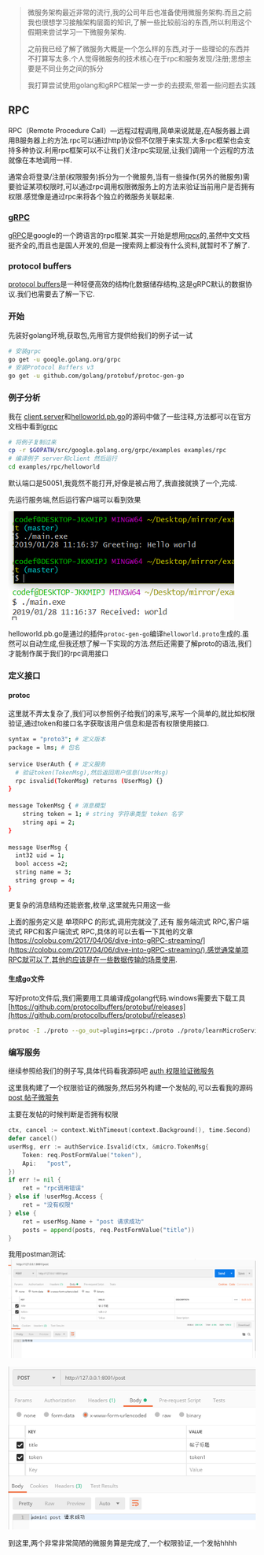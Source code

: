 > 微服务架构最近非常的流行,我的公司年后也准备使用微服务架构.而且之前我也很想学习接触架构层面的知识,了解一些比较前沿的东西,所以利用这个假期来尝试学习一下微服务架构.
>
> 之前我已经了解了微服务大概是一个怎么样的东西,对于一些理论的东西并不打算写太多.个人觉得微服务的技术核心在于rpc和服务发现/注册;思想主要是不同业务之间的拆分
> 
> 我打算尝试使用golang和gRPC框架一步一步的去摸索,带着一些问题去实践

## RPC
RPC（Remote Procedure Call）—远程过程调用,简单来说就是,在A服务器上调用B服务器上的方法.rpc可以通过http协议但不仅限于来实现.大多rpc框架也会支持多种协议.利用rpc框架可以不让我们关注rpc实现层,让我们调用一个远程的方法就像在本地调用一样.

通常会将登录/注册(权限服务)拆分为一个微服务,当有一些操作(另外的微服务)需要验证某项权限时,可以通过rpc调用权限微服务上的方法来验证当前用户是否拥有权限.感觉像是通过rpc来将各个独立的微服务关联起来.

### [gRPC](https://grpc.io/about/)
[gRPC](https://grpc.io/about/)是google的一个跨语言的rpc框架.其实一开始是想用[rpcx](http://rpcx.site/)的,虽然中文文档挺齐全的,而且也是国人开发的,但是一搜索网上都没有什么资料,就暂时不了解了.

### protocol buffers
[protocol buffers](https://developers.google.com/protocol-buffers/docs/proto3)是一种轻便高效的结构化数据储存结构,这是gRPC默认的数据协议.我们也需要去了解一下它.

### 开始
先装好golang环境,获取包,先用官方提供给我们的例子试一试
```sh
# 安装grpc
go get -u google.golang.org/grpc
# 安装Protocol Buffers v3
go get -u github.com/golang/protobuf/protoc-gen-go
```

### 例子分析
我在 [client](../examples/rpc/helloworld/greeter_client/main.go),[server](../examples/rpc/helloworld/greeter_server/main.go)和[helloworld.pb.go](..examples/rpc/helloworld/helloworld/helloworld.pb.go)的源码中做了一些注释,方法都可以在官方文档中看到[grpc](https://godoc.org/google.golang.org/grpc)
```sh
# 将例子复制过来
cp -r $GOPATH/src/google.golang.org/grpc/examples examples/rpc
# 编译例子 server和client 然后运行
cd examples/rpc/helloworld
```
默认端口是50051,我竟然不能打开,好像是被占用了,我直接就换了一个,完成.

先运行服务端,然后运行客户端可以看到效果

![](img/rpc_c_s.png)

helloworld.pb.go是通过的插件```protoc-gen-go```编译```helloworld.proto```生成的.虽然可以自动生成,但我还想了解一下实现的方法.然后还需要了解proto的语法,我们才能制作属于我们的rpc调用接口

### 定义接口

#### protoc
这里就不弄太复杂了,我们可以参照例子给我们的来写,来写一个简单的,就比如权限验证,通过token和接口名字获取该用户信息和是否有权限使用接口.
```sh
syntax = "proto3"; # 定义版本
package = lms; # 包名

service UserAuth { # 定义服务
  # 验证token(TokenMsg),然后返回用户信息(UserMsg)
  rpc isvalid(TokenMsg) returns (UserMsg) {}
}

message TokenMsg { # 消息模型
    string token = 1; # string 字符串类型 token 名字
    string api = 2;
}

message UserMsg {
  int32 uid = 1;
  bool access =2;
  string name = 3;
  string group = 4;
}
```
更复杂的消息结构还能嵌套,枚举,这里就先只用这一些

上面的服务定义是 单项RPC 的形式,调用完就没了,还有 服务端流式 RPC,客户端流式 RPC和客户端流式 RPC,具体的可以去看一下其他的文章[https://colobu.com/2017/04/06/dive-into-gRPC-streaming/](https://colobu.com/2017/04/06/dive-into-gRPC-streaming/),感觉通常单项RPC就可以了,其他的应该是在一些数据传输的场景使用.

#### 生成go文件
写好proto文件后,我们需要用工具编译成golang代码.windows需要去下载工具[https://github.com/protocolbuffers/protobuf/releases](https://github.com/protocolbuffers/protobuf/releases)
```sh
protoc -I ./proto --go_out=plugins=grpc:./proto ./proto/learnMicroService.proto
```

### 编写服务
继续参照给我们的例子写,具体代码看我源码吧 [auth 权限验证微服务](../auth/main.go)

这里我构建了一个权限验证的微服务,然后另外构建一个发帖的,可以去看我的源码 [post 帖子微服务](../post/main.go)

主要在发帖的时候判断是否拥有权限

```go
ctx, cancel := context.WithTimeout(context.Background(), time.Second)
defer cancel()
userMsg, err := authService.Isvalid(ctx, &micro.TokenMsg{
	Token: req.PostFormValue("token"),
	Api:   "post",
})
if err != nil {
	ret = "rpc调用错误"
} else if !userMsg.Access {
	ret = "没有权限"
} else {
	ret = userMsg.Name + "post 请求成功"
	posts = append(posts, req.PostFormValue("title"))
}
```

我用postman测试:
![](img/rpc_debug_1.png)

![](img/rpc_debug_2.png)

到这里,两个非常非常简陋的微服务算是完成了,一个权限验证,一个发帖hhhh
